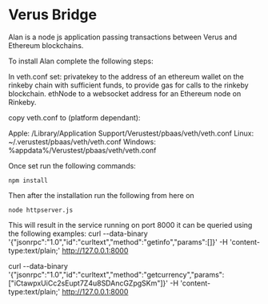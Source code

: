# Verus Bridge

Alan is a node js application passing transactions between Verus and Ethereum blockchains.

To install Alan complete the following steps:

In veth.conf set: 
privatekey to the address of an ethereum wallet on the rinkeby chain with sufficient funds, to provide gas for calls to the rinkeby blockchain.
ethNode to a websocket address for an Ethereum node on Rinkeby.

copy veth.conf to (platform dependant): 

Apple: /Library/Application Support/Verustest/pbaas/veth/veth.conf
Linux: ~/.verustest/pbaas/veth/veth.conf
Windows: %appdata%/Verustest/pbaas/veth/veth.conf

Once set run the following commands:
```shell
npm install
```
Then after the installation run the following from here on

```shell
node httpserver.js
```

This will result in the service running on port 8000 it can be queried using the following examples:
 curl  --data-binary '{"jsonrpc":"1.0","id":"curltext","method":"getinfo","params":[]}' -H 'content-type:text/plain;' http://127.0.0.1:8000

curl  --data-binary '{"jsonrpc":"1.0","id":"curltext","method":"getcurrency","params":["iCtawpxUiCc2sEupt7Z4u8SDAncGZpgSKm"]}' -H 'content-type:text/plain;' http://127.0.0.1:8000

